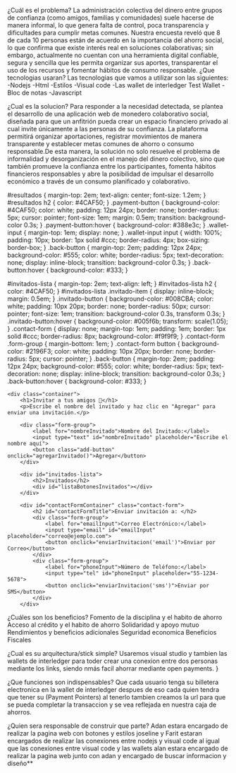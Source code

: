  ¿Cuál es el problema? 
La administración colectiva del dinero entre grupos de confianza (como amigos, familias  y comunidades) suele hacerse de manera informal, lo que genera falta de control, poca transparencia y dificultades para cumplir metas comunes. Nuestra encuesta reveló que 8 de cada 10 personas están de acuerdo en la importancia del ahorro social, lo que confirma que existe interés real en soluciones colaborativas; sin embargo, actualmente no cuentan con una herramienta digital confiable, segura y sencilla que les permita organizar sus aportes, transparentar el uso de los recursos y fomentar hábitos de consumo responsable.
¿Que tecnologias usaran?
Las tecnologias que vamos a utilizar son las siguientes:
-Nodejs
-Html
-Estilos 
-Visual code 
-Las wallet de interledger Test Wallet
-Bloc de notas 
-Javascript 

¿Cual es la solucion?
Para responder a la necesidad detectada, se plantea el desarrollo de una aplicación web de monedero colaborativo social, diseñada para que un anfitrión pueda crear un espacio financiero privado al cual invite únicamente a las personas de su confianza. La plataforma permitirá organizar aportaciones, registrar movimientos de manera transparente y establecer metas comunes de ahorro o consumo responsable.De esta manera, la solución no solo resuelve el problema de informalidad y desorganización en el manejo del dinero colectivo, sino que también promueve la confianza entre los participantes, fomenta hábitos financieros responsables y abre la posibilidad de impulsar el desarrollo económico a través de un consumo planificado y colaborativo.

#resultados {
            margin-top: 2em;
            text-align: center;
            font-size: 1.2em;
        }
        #resultados h2 {
            color: #4CAF50;
        }
        .payment-button {
            background-color: #4CAF50;
            color: white;
            padding: 12px 24px;
            border: none;
            border-radius: 5px;
            cursor: pointer;
            font-size: 1em;
            margin: 0.5em;
            transition: background-color 0.3s;
        }
        .payment-button:hover {
            background-color: #388e3c;
        }
        .wallet-input {
            margin-top: 1em;
            display: none;
        }
        .wallet-input input {
            width: 100%;
            padding: 10px;
            border: 1px solid #ccc;
            border-radius: 4px;
            box-sizing: border-box;
        }
        .back-button {
            margin-top: 2em;
            padding: 12px 24px;
            background-color: #555;
            color: white;
            border-radius: 5px;
            text-decoration: none;
            display: inline-block;
            transition: background-color 0.3s;
        }
        .back-button:hover {
            background-color: #333;
        }
    </style>
</head>
<body>

#invitados-lista {
            margin-top: 2em;
            text-align: left;
        }
        #invitados-lista h2 {
            color: #4CAF50;
        }
        #invitados-lista .invitado-item {
            display: inline-block;
            margin: 0.5em;
        }
        .invitado-button {
            background-color: #008CBA;
            color: white;
            padding: 10px 20px;
            border: none;
            border-radius: 50px;
            cursor: pointer;
            font-size: 1em;
            transition: background-color 0.3s, transform 0.3s;
        }
        .invitado-button:hover {
            background-color: #005f6b;
            transform: scale(1.05);
        }
        .contact-form {
            display: none;
            margin-top: 1em;
            padding: 1em;
            border: 1px solid #ccc;
            border-radius: 8px;
            background-color: #f9f9f9;
        }
        .contact-form .form-group {
            margin-bottom: 1em;
        }
        .contact-form button {
            background-color: #2196F3;
            color: white;
            padding: 10px 20px;
            border: none;
            border-radius: 5px;
            cursor: pointer;
        }
        .back-button {
            margin-top: 2em;
            padding: 12px 24px;
            background-color: #555;
            color: white;
            border-radius: 5px;
            text-decoration: none;
            display: inline-block;
            transition: background-color 0.3s;
        }
        .back-button:hover {
            background-color: #333;
        }
    </style>
</head>
<body>

    <div class="container">
        <h1>Invitar a tus amigos 🤝</h1>
        <p>Escribe el nombre del invitado y haz clic en "Agregar" para enviar una invitación.</p>

        <div class="form-group">
            <label for="nombreInvitado">Nombre del Invitado:</label>
            <input type="text" id="nombreInvitado" placeholder="Escribe el nombre aquí">
            <button class="add-button" onclick="agregarInvitado()">Agregar</button>
        </div>

        <div id="invitados-lista">
            <h2>Invitados</h2>
            <div id="listaBotonesInvitados"></div>
        </div>

        <div id="contactFormContainer" class="contact-form">
            <h2 id="contactFormTitle">Enviar invitación a: </h2>
            <div class="form-group">
                <label for="emailInput">Correo Electrónico:</label>
                <input type="email" id="emailInput" placeholder="correo@ejemplo.com">
                <button onclick="enviarInvitacion('email')">Enviar por Correo</button>
            </div>
            <div class="form-group">
                <label for="phoneInput">Número de Teléfono:</label>
                <input type="tel" id="phoneInput" placeholder="55-1234-5678">
                <button onclick="enviarInvitacion('sms')">Enviar por SMS</button>
            </div>
        </div>

        




 ¿Cuáles son los beneficios?
     Fomento de la disciplina y el habito de ahorro
     Acceso al crédito y el habito de ahorro
     Solidaridad y apoyo mutuo
     Rendimientos y beneficios adicionales
     Seguridad economica
     Beneficios Fiscales

¿Cual es su arquitectura/stick simple?
Usaremos visual studio y tambien las wallets de interledger para toder crear una conexion entre dos personas mediante los links, siendo nmás facil ahorrar mediante open payments.
}

¿Que funciones son indispensables? 
Que cada usuario tenga su billetera electronica en la wallet de interledger despues de eso cada quien tendra que tener su (Payment Pointers) al tenerlo tambien creamos la url para que se pueda completar la transaccion y se vea reflejada en nuestra caja de ahorros.


¿Quien sera responsable de construir que parte?
Adan estara encargado de realizar la pagina web con botones y estilos 
joseline y Farit estaran encargados de realizar las conexiones entre nodejs y visual code al igual que las conexiones entre visual code y las wallets 
alan estara encargado de realizar la pagina web junto con adan y encargado de buscar informacion y diseño**
